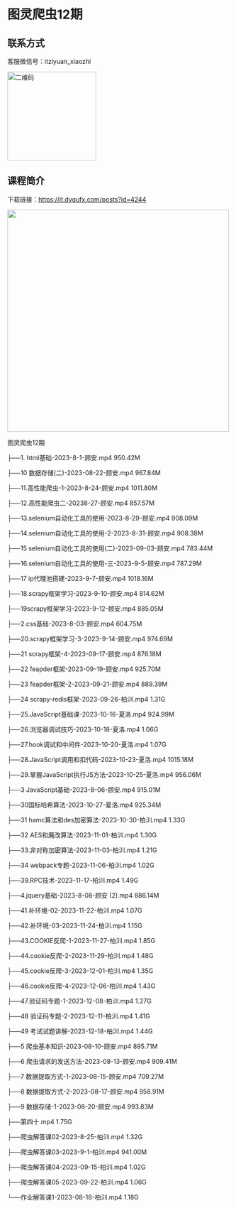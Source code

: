 # 图灵爬虫12期

## 联系方式

客服微信号：itziyuan_xiaozhi

<img src="https://ziyuanyun.oss-cn-guangzhou.aliyuncs.com/common/20240614073449/666b82192834a.jpg" width="200" height="200" alt="二维码">

## 课程简介

下载链接：https://it.dyqufx.com/posts?id=4244

<img src="https://ziyuanyun.oss-cn-guangzhou.aliyuncs.com/yun/20240711142038/668f79b6c2393.jpg" width="500" alt="">

  

 图灵爬虫12期

 ├──1. html基础-2023-8-1-顾安.mp4 950.42M

 ├──10 数据存储(二)-2023-08-22-顾安.mp4 967.84M

 ├──11.高性能爬虫-1-2023-8-24-顾安.mp4 1011.80M

 ├──12.高性能爬虫二-20238-27-顾安.mp4 857.57M

 ├──13.selenium自动化工具的使用-2023-8-29-顾安.mp4 908.09M

 ├──14.selenium自动化工具的使用-2-2023-8-31-顾安.mp4 908.38M

 ├──15 selenium自动化工具的使用(二)-2023-09-03-顾安.mp4 783.44M

 ├──16.selenium自动化工具的使用-三-2023-9-5-顾安.mp4 787.29M

 ├──17 ip代理池搭建-2023-9-7-顾安.mp4 1018.16M

 ├──18.scrapy框架学习-2023-9-10-顾安.mp4 814.62M

 ├──19scrapy框架学习-2023-9-12-顾安.mp4 885.05M

 ├──2.css基础-2023-8-03-顾安.mp4 604.75M

 ├──20.scrapy框架学习-3-2023-9-14-顾安.mp4 974.69M

 ├──21 scrapy框架-4-2023-09-17-顾安.mp4 876.18M

 ├──22 feapder框架-2023-09-19-顾安.mp4 925.70M

 ├──23 feapder框架-2-2023-09-21-顾安.mp4 889.39M

 ├──24 scrapy-redis框架-2023-09-26-柏汌.mp4 1.31G

 ├──25.JavaScript基础课-2023-10-16-夏洛.mp4 924.99M

 ├──26.浏览器调试技巧-2023-10-18-夏洛.mp4 1.06G

 ├──27.hook调试和中间件-2023-10-20-夏洛.mp4 1.07G

 ├──28.JavaScript调用和扣代码-2023-10-23-夏洛.mp4 1015.18M

 ├──29.掌握JavaScript执行JS方法-2023-10-25-夏洛.mp4 956.06M

 ├──3 JavaScript基础-2023-8-06-顾安.mp4 915.01M

 ├──30国标哈希算法-2023-10-27-夏洛.mp4 925.34M

 ├──31 hamc算法和des加密算法-2023-10-30-柏汌.mp4 1.33G

 ├──32 AES和魔改算法-2023-11-01-柏汌.mp4 1.30G

 ├──33.非对称加密算法-2023-11-03-柏汌.mp4 1.21G

 ├──34 webpack专题-2023-11-06-柏汌.mp4 1.02G

 ├──39.RPC技术-2023-11-17-柏汌.mp4 1.49G

 ├──4.jquery基础-2023-8-08-顾安 (2).mp4 886.14M

 ├──41.补环境-02-2023-11-22-柏汌.mp4 1.07G

 ├──42.补环境-03-2023-11-24-柏汌.mp4 1.15G

 ├──43.COOKIE反爬-1-2023-11-27-柏汌.mp4 1.85G

 ├──44.cookie反爬-2-2023-11-29-柏汌.mp4 1.48G

 ├──45.cookie反爬-3-2023-12-01-柏汌.mp4 1.35G

 ├──46.cookie反爬-4-2023-12-06-柏汌.mp4 1.43G

 ├──47.验证码专题-1-2023-12-08-柏汌.mp4 1.27G

 ├──48 验证码专题-2-2023-12-11-柏汌.mp4 1.41G

 ├──49 考试试题讲解-2023-12-18-柏汌.mp4 1.44G

 ├──5 爬虫基本知识-2023-08-10-顾安.mp4 895.71M

 ├──6 爬虫请求的发送方法-2023-08-13-顾安.mp4 909.41M

 ├──7 数据提取方式-1-2023-08-15-顾安.mp4 709.27M

 ├──8 数据提取方式-2-2023-08-17-顾安.mp4 958.91M

 ├──9 数据存储-1-2023-08-20-顾安.mp4 993.83M

 ├──第四十.mp4 1.75G

 ├──爬虫解答课02-2023-8-25-柏汌.mp4 1.32G

 ├──爬虫解答课03-2023-9-1-柏汌.mp4 941.00M

 ├──爬虫解答课04-2023-09-15-柏汌.mp4 1.02G

 ├──爬虫解答课05-2023-09-22-柏汌.mp4 1.06G

 └──作业解答课1-2023-08-18-柏汌.mp4 1.18G

  